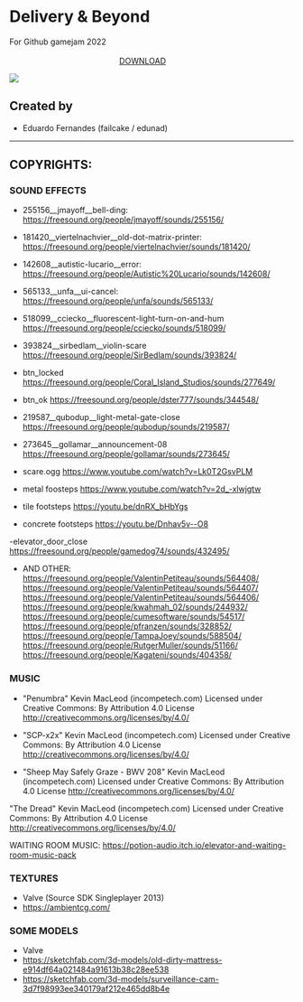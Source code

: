 # Delivery & Beyond

For Github gamejam 2022 ⠀⠀⠀⠀⠀⠀⠀⠀⠀⠀⠀⠀⠀⠀⠀⠀⠀⠀⠀⠀⠀⠀⠀⠀⠀⠀⠀⠀⠀⠀⠀⠀⠀⠀⠀⠀⠀⠀⠀⠀⠀⠀⠀⠀⠀⠀⠀⠀⠀⠀⠀⠀⠀⠀⠀⠀⠀⠀⠀⠀⠀⠀⠀⠀⠀⠀⠀⠀[DOWNLOAD](https://failcake.itch.io/deliverybeyond)

![](https://i.rawr.dev/4UJLDs3-opti.gif)

## Created by
- Eduardo Fernandes (failcake / edunad)

----------------------

## COPYRIGHTS:

### SOUND EFFECTS

- 255156__jmayoff__bell-ding:
https://freesound.org/people/jmayoff/sounds/255156/

- 181420__viertelnachvier__old-dot-matrix-printer:
https://freesound.org/people/viertelnachvier/sounds/181420/

- 142608__autistic-lucario__error:
https://freesound.org/people/Autistic%20Lucario/sounds/142608/

- 565133__unfa__ui-cancel:
https://freesound.org/people/unfa/sounds/565133/

- 518099__cciecko__fluorescent-light-turn-on-and-hum
https://freesound.org/people/cciecko/sounds/518099/

- 393824__sirbedlam__violin-scare
https://freesound.org/people/SirBedlam/sounds/393824/

- btn_locked
https://freesound.org/people/Coral_Island_Studios/sounds/277649/

- btn_ok
https://freesound.org/people/dster777/sounds/344548/

- 219587__qubodup__light-metal-gate-close
https://freesound.org/people/qubodup/sounds/219587/

- 273645__gollamar__announcement-08
https://freesound.org/people/gollamar/sounds/273645/

- scare.ogg
https://www.youtube.com/watch?v=Lk0T2GsvPLM

- metal foosteps
https://www.youtube.com/watch?v=2d_-xlwjgtw

- tile footsteps
https://youtu.be/dnRX_bHbYgs

- concrete footsteps
https://youtu.be/Dnhav5v--O8

-elevator_door_close
https://freesound.org/people/gamedog74/sounds/432495/

- AND OTHER:
https://freesound.org/people/ValentinPetiteau/sounds/564408/
https://freesound.org/people/ValentinPetiteau/sounds/564407/
https://freesound.org/people/ValentinPetiteau/sounds/564406/
https://freesound.org/people/kwahmah_02/sounds/244932/
https://freesound.org/people/cumesoftware/sounds/54517/
https://freesound.org/people/pfranzen/sounds/328852/
https://freesound.org/people/TampaJoey/sounds/588504/
https://freesound.org/people/RutgerMuller/sounds/51166/
https://freesound.org/people/Kagateni/sounds/404358/

### MUSIC

- "Penumbra" Kevin MacLeod (incompetech.com)
Licensed under Creative Commons: By Attribution 4.0 License
http://creativecommons.org/licenses/by/4.0/

- "SCP-x2x" Kevin MacLeod (incompetech.com)
Licensed under Creative Commons: By Attribution 4.0 License
http://creativecommons.org/licenses/by/4.0/

- "Sheep May Safely Graze - BWV 208" Kevin MacLeod (incompetech.com)
Licensed under Creative Commons: By Attribution 4.0 License
http://creativecommons.org/licenses/by/4.0/

"The Dread" Kevin MacLeod (incompetech.com)
Licensed under Creative Commons: By Attribution 4.0 License
http://creativecommons.org/licenses/by/4.0/

WAITING ROOM MUSIC:
https://potion-audio.itch.io/elevator-and-waiting-room-music-pack

### TEXTURES
- Valve (Source SDK Singleplayer 2013)
- https://ambientcg.com/

### SOME MODELS
- Valve
- https://sketchfab.com/3d-models/old-dirty-mattress-e914df64a021484a91613b38c28ee538
- https://sketchfab.com/3d-models/surveillance-cam-3d7f98993ee340179af212e465dd8b4e